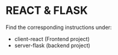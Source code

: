 # REACT & FLASK

Find the corresponding instructions under:
- client-react (Frontend project)  
- server-flask (backend project)